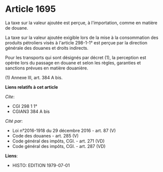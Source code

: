 # Article 1695

La taxe sur la valeur ajoutée est perçue, à l'importation, comme en matière de douane.

La taxe sur la valeur ajoutée exigible lors de la mise à la consommation des produits pétroliers visés à l'article 298-1-1°
est perçue par la direction générale des douanes et droits indirects.

Pour les transports qui sont désignés par décret (1), la perception est opérée lors du passage en douane et selon les règles,
garanties et sanctions prévues en matière douanière.

(1) Annexe III, art. 384 A bis.

**Liens relatifs à cet article**

_Cite_:

  - CGI 298 1 1°
  - CGIAN3 384 A bis

_Cité par_:

  - Loi n°2016-1918 du 29 décembre 2016 - art. 87 (V)
  - Code des douanes - art. 285 (V)
  - Code général des impôts, CGI. - art. 271 (VD)
  - Code général des impôts, CGI. - art. 287 (VD)

**Liens**:

  - HISTO: EDITION 1979-07-01
